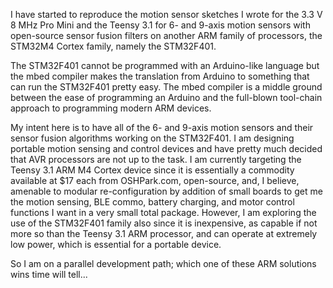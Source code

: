 I have started to reproduce the motion sensor sketches I wrote for the 3.3 V 8 MHz Pro Mini and the Teensy 3.1 
for 6- and 9-axis motion sensors with open-source sensor fusion filters on another ARM family of processors, 
the STM32M4 Cortex family, namely the STM32F401.

The STM32F401 cannot be programmed with an Arduino-like language but the mbed compiler makes the translation from Arduino to
something that can run the STM32F401 pretty easy. The mbed compiler is a middle ground between the ease of programming 
an Arduino and the full-blown tool-chain approach to programming modern ARM devices.

My intent here is to have all of the 6- and 9-axis motion sensors and their sensor fusion algorithms working on the 
STM32F401. I am designing portable motion sensing and control devices and have pretty much decided that AVR processors 
are not up to the task. I am currently targeting the Teensy 3.1 ARM M4 Cortex device since it is essentially a commodity 
available at $17 each from OSHPark.com, open-source, and, I believe, amenable to modular re-configuration by addition of 
small boards to get me the motion sensing, BLE commo, battery charging, and motor control functions I want in a very small
total package. However, I am exploring the use of the STM32F401 family also since it is inexpensive, as capable if not
more so than the Teensy 3.1 ARM processor, and can operate at extremely low power, which is essential for a portable
device.

So I am on a parallel development path; which one of these ARM solutions wins time will tell...
